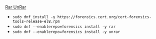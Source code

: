 [Rar UnRar](https://centos.pkgs.org/8/forensics-x86_64/rar-5.4.0-1.el8.x86_64.rpm.html)
* `sudo dnf install -y https://forensics.cert.org/cert-forensics-tools-release-el8.rpm`
* `sudo dnf --enablerepo=forensics install -y rar`
* `sudo dnf --enablerepo=forensics install -y unrar`
